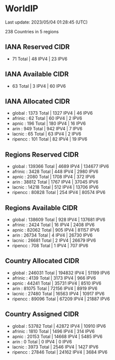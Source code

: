 # WorldIP

Last update: 2023/05/04 01:28:45 (UTC)

238 Countries in 5 regions

## IANA Reserved CIDR

- 71 Total | 48 IPV4 | 23 IPV6

## IANA Available CIDR

- 63 Total | 3 IPV4 | 60 IPV6

## IANA Allocated CIDR

- global : 1373 Total | 1327 IPV4 | 46 IPV6
- afrinic : 62 Total | 60 IPV4 | 2 IPV6
- apnic : 196 Total | 180 IPV4 | 16 IPV6
- arin : 949 Total | 942 IPV4 | 7 IPV6
- lacnic : 65 Total | 63 IPV4 | 2 IPV6
- ripencc : 101 Total | 82 IPV4 | 19 IPV6

## Regions Reserved CIDR

- global : 139366 Total | 4689 IPV4 | 134677 IPV6
- afrinic : 3428 Total | 448 IPV4 | 2980 IPV6
- apnic : 2080 Total | 1708 IPV4 | 372 IPV6
- arin : 38812 Total | 1767 IPV4 | 37045 IPV6
- lacnic : 14218 Total | 512 IPV4 | 13706 IPV6
- ripencc : 80828 Total | 254 IPV4 | 80574 IPV6

## Regions Available CIDR

- global : 138609 Total | 928 IPV4 | 137681 IPV6
- afrinic : 2424 Total | 16 IPV4 | 2408 IPV6
- apnic : 82062 Total | 905 IPV4 | 81157 IPV6
- arin : 26734 Total | 4 IPV4 | 26730 IPV6
- lacnic : 26681 Total | 2 IPV4 | 26679 IPV6
- ripencc : 708 Total | 1 IPV4 | 707 IPV6

## Country Allocated CIDR

- global : 246031 Total | 194832 IPV4 | 51199 IPV6
- afrinic : 4139 Total | 3173 IPV4 | 966 IPV6
- apnic : 44241 Total | 35731 IPV4 | 8510 IPV6
- arin : 81075 Total | 72156 IPV4 | 8919 IPV6
- lacnic : 27480 Total | 16563 IPV4 | 10917 IPV6
- ripencc : 89096 Total | 67209 IPV4 | 21887 IPV6

## Country Assigned CIDR

- global : 53782 Total | 42872 IPV4 | 10910 IPV6
- afrinic : 1810 Total | 1496 IPV4 | 314 IPV6
- apnic : 20153 Total | 14668 IPV4 | 5485 IPV6
- arin : 0 Total | 0 IPV4 | 0 IPV6
- lacnic : 3973 Total | 2546 IPV4 | 1427 IPV6
- ripencc : 27846 Total | 24162 IPV4 | 3684 IPV6
